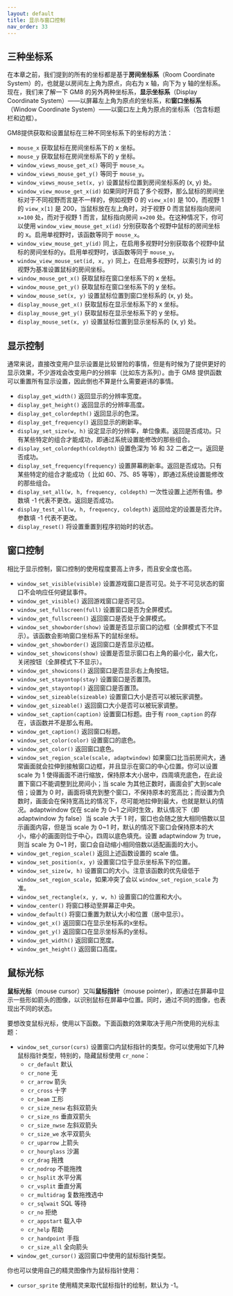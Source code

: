 ```yaml
---
layout: default
title: 显示与窗口控制
nav_order: 33
---
```


## 三种坐标系

在本章之前，我们提到的所有的坐标都是基于**房间坐标系**（Room Coordinate System）的，也就是以房间左上角为原点，向右为 x 轴，向下为 y 轴的坐标系。现在，我们来了解一下 GM8 的另外两种坐标系，**显示坐标系**（Display Coordinate System）——以屏幕左上角为原点的坐标系，和**窗口坐标系**（Window Coordinate System）——以窗口左上角为原点的坐标系（包含标题栏和边框）。

GM8提供获取和设置鼠标在三种不同坐标系下的坐标的方法：

* `mouse_x` 获取鼠标在房间坐标系下的 x 坐标。
* `mouse_y` 获取鼠标在房间坐标系下的 y 坐标。
* `window_views_mouse_get_x()` 等同于 `mouse_x`。
* `window_views_mouse_get_y()` 等同于 `mouse_y`。
* `window_views_mouse_set(x, y)` 设置鼠标位置到房间坐标系的 (x, y) 处。
* `window_view_mouse_get_x(id)` 如果同时开启了多个视野，那么鼠标的房间坐标对于不同视野而言是不一样的，例如视野 0 的 `view_x[0]` 是 100，而视野 1 的 `view_x[1]` 是 200，当鼠标放在左上角时，对于视野 0 而言鼠标指向房间 `x=100` 处，而对于视野 1 而言，鼠标指向房间 `x=200` 处。在这种情况下，你可以使用 `window_view_mouse_get_x(id)` 分别获取各个视野中鼠标的房间坐标的 x。启用单视野时，该函数等同于 `mouse_x`。
* `window_view_mouse_get_y(id)` 同上，在启用多视野时分别获取各个视野中鼠标的房间坐标的y。启用单视野时，该函数等同于 `mouse_y`。
* `window_view_mouse_set(id, x, y)` 同上，在启用多视野时，以索引为 id 的视野为基准设置鼠标的房间坐标。
* `window_mouse_get_x()` 获取鼠标在窗口坐标系下的 x 坐标。
* `window_mouse_get_y()` 获取鼠标在窗口坐标系下的 y 坐标。
* `window_mouse_set(x, y)` 设置鼠标位置到窗口坐标系的 (x, y) 处。
* `display_mouse_get_x()` 获取鼠标在显示坐标系下的 x 坐标。
* `display_mouse_get_y()` 获取鼠标在显示坐标系下的 y 坐标。
* `display_mouse_set(x, y)` 设置鼠标位置到显示坐标系的 (x, y) 处。

## 显示控制

通常来说，直接改变用户显示设置是比较冒险的事情，但是有时候为了提供更好的显示效果，不少游戏会改变用户的分辨率（比如东方系列）。由于 GM8 提供函数可以重置所有显示设置，因此倒也不算是什么需要避讳的事情。

* `display_get_width()` 返回显示的分辨率宽度。
* `display_get_height()` 返回显示的分辨率高度。
* `display_get_colordepth()` 返回显示的色深。
* `display_get_frequency()` 返回显示的刷新率。
* `display_set_size(w, h)` 设定显示的分辨率，单位像素。返回是否成功。只有某些特定的组合才能成功，即通过系统设置能修改的那些组合。
* `display_set_colordepth(coldepth)` 设置色深为 16 和 32 二者之一。返回是否成功。
* `display_set_frequency(frequency)` 设置屏幕刷新率。返回是否成功。只有某些特定的组合才能成功（ 比如 60、75、85 等等），即通过系统设置能修改的那些组合。
* `display_set_all(w, h, frequency, coldepth)` 一次性设置上述所有值。参数填 -1 代表不更改。返回是否成功。
* `display_test_all(w, h, frequency, coldepth)` 返回给定的设置是否允许。参数填 -1 代表不更改。
* `display_reset()` 将设置重置到程序初始时的状态。

## 窗口控制

相比于显示控制，窗口控制的使用程度要高上许多，而且安全度也高。

* `window_set_visible(visible)` 设置游戏窗口是否可见。处于不可见状态的窗口不会响应任何键鼠事件。
* `window_get_visible()` 返回游戏窗口是否可见。
* `window_set_fullscreen(full)` 设置窗口是否为全屏模式。
* `window_get_fullscreen()` 返回窗口是否处于全屏模式。
* `window_set_showborder(show)` 设置是否显示窗口的边框（全屏模式下不显示）。该函数会影响窗口坐标系下的鼠标坐标。
* `window_get_showborder()` 返回窗口是否显示边框。
* `window_set_showicons(show)` 设置是否显示窗口右上角的最小化，最大化，关闭按钮（全屏模式下不显示）。
* `window_get_showicons()` 返回窗口是否显示右上角按钮。
* `window_set_stayontop(stay)` 设置窗口是否置顶。
* `window_get_stayontop()` 返回窗口是否置顶。
* `window_set_sizeable(sizeable)` 设置窗口大小是否可以被玩家调整。
* `window_get_sizeable()` 返回窗口大小是否可以被玩家调整。
* `window_set_caption(caption)` 设置窗口标题。由于有 `room_caption` 的存在，该函数并不是那么有用。
* `window_get_caption()` 返回窗口标题。
* `window_set_color(color)` 设置窗口的底色。
* `window_get_color()` 返回窗口底色。
* `window_set_region_scale(scale, adaptwindow)` 如果窗口比当前房间大，通常画面就会拉伸到接触窗口边框，并且显示在窗口的中心位置。你可以设置 scale 为 1 使得画面不进行缩放，保持原本大小居中，四周填充底色，在此设置下窗口不能调整到比房间小；当 scale 为其他正数时，画面会扩大到scale 倍；设置为 0 时，画面将填充到整个窗口，不保持原本的宽高比；而设置为负数时，画面会在保持宽高比的情况下，尽可能地拉伸到最大，也就是默认的情况。adaptwindow 仅在 scale 为 0\~1 之间时生效，默认情况下（即 adaptwindow 为 false）当 scale 大于 1 时，窗口也会随之放大相同倍数以显示画面内容，但是当 scale 为 0\~1 时，默认的情况下窗口会保持原本的大小，缩小的画面则位于中心，四周以底色填充。设置 adaptwindow 为 true，则当 scale 为 0\~1 时，窗口会自动缩小相同倍数以适配画面的大小。
* `window_get_region_scale()` 返回上述函数设置的 scale 值。
* `window_set_position(x, y)` 设置窗口位于显示坐标系下的位置。
* `window_set_size(w, h)` 设置窗口的大小。注意该函数的优先级低于 `window_set_region_scale`，如果冲突了会以 `window_set_region_scale` 为准。
* `window_set_rectangle(x, y, w, h)` 设置窗口的位置和大小。
* `window_center()` 将窗口移动至屏幕正中央。
* `window_default()` 将窗口重置为默认大小和位置（居中显示）。
* `window_get_x()` 返回窗口在显示坐标系的x坐标。
* `window_get_y()` 返回窗口在显示坐标系的y坐标。
* `window_get_width()` 返回窗口宽度。
* `window_get_height()` 返回窗口高度。

## 鼠标光标

**鼠标光标**（mouse cursor）又叫**鼠标指针**（mouse pointer），即通过在屏幕中显示一些形如箭头的图像，以识别鼠标在屏幕中位置。同时，通过不同的图像，也表现出不同的状态。

要想改变鼠标光标，使用以下函数。下面函数的效果取决于用户所使用的光标主题：

* `window_set_cursor(curs)` 设置窗口内鼠标指针的类型。你可以使用如下几种鼠标指针类型，特别的，隐藏鼠标使用 `cr_none`：
  * `cr_default` 默认
  * `cr_none` 无
  * `cr_arrow` 箭头
  * `cr_cross` 十字
  * `cr_beam` 工形
  * `cr_size_nesw` 右斜双箭头
  * `cr_size_ns` 垂直双箭头
  * `cr_size_nwse` 左斜双箭头
  * `cr_size_we` 水平双箭头
  * `cr_uparrow` 上箭头
  * `cr_hourglass` 沙漏
  * `cr_drag` 拖拽
  * `cr_nodrop` 不能拖拽
  * `cr_hsplit` 水平分离
  * `cr_vsplit` 垂直分离
  * `cr_multidrag` 复数拖拽选中
  * `cr_sqlwait` SQL 等待
  * `cr_no` 拒绝
  * `cr_appstart` 载入中
  * `cr_help` 帮助
  * `cr_handpoint` 手指
  * `cr_size_all` 全向箭头
* `window_get_cursor()` 返回窗口中使用的鼠标指针类型。

你也可以使用自己的精灵图像作为鼠标指针使用：

* `cursor_sprite` 使用精灵来取代鼠标指针的绘制，默认为 -1。
